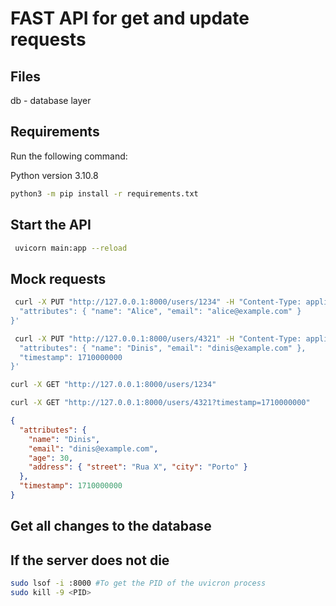 # FAST API for get and update requests

## Files

db - database layer

## Requirements

Run the following command:

Python version 3.10.8
```bash
python3 -m pip install -r requirements.txt 
```

## Start the API

```bash
 uvicorn main:app --reload
 ```

## Mock requests

```bash
 curl -X PUT "http://127.0.0.1:8000/users/1234" -H "Content-Type: application/json" -d '{
  "attributes": { "name": "Alice", "email": "alice@example.com" }
}'

 curl -X PUT "http://127.0.0.1:8000/users/4321" -H "Content-Type: application/json" -d '{
  "attributes": { "name": "Dinis", "email": "dinis@example.com" },
  "timestamp": 1710000000
}'
```

```bash
curl -X GET "http://127.0.0.1:8000/users/1234"

curl -X GET "http://127.0.0.1:8000/users/4321?timestamp=1710000000"
```

```json
{
  "attributes": { 
    "name": "Dinis", 
    "email": "dinis@example.com",
    "age": 30,
    "address": { "street": "Rua X", "city": "Porto" }
  },
  "timestamp": 1710000000
}
```

## Get all changes to the database


## If the server does not die

```bash
sudo lsof -i :8000 #To get the PID of the uvicron process
sudo kill -9 <PID>
```
